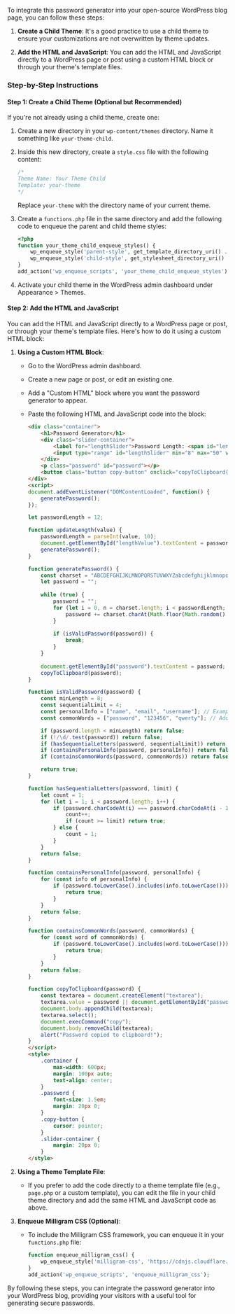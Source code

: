 To integrate this password generator into your open-source WordPress blog page, you can follow these steps:

1. **Create a Child Theme**: It's a good practice to use a child theme to ensure your customizations are not overwritten by theme updates.

2. **Add the HTML and JavaScript**: You can add the HTML and JavaScript directly to a WordPress page or post using a custom HTML block or through your theme's template files.

### Step-by-Step Instructions

#### Step 1: Create a Child Theme (Optional but Recommended)

If you're not already using a child theme, create one:

1. Create a new directory in your `wp-content/themes` directory. Name it something like `your-theme-child`.
2. Inside this new directory, create a `style.css` file with the following content:

    ```css
    /*
    Theme Name: Your Theme Child
    Template: your-theme
    */
    ```

   Replace `your-theme` with the directory name of your current theme.

3. Create a `functions.php` file in the same directory and add the following code to enqueue the parent and child theme styles:

    ```php
    <?php
    function your_theme_child_enqueue_styles() {
        wp_enqueue_style('parent-style', get_template_directory_uri() . '/style.css');
        wp_enqueue_style('child-style', get_stylesheet_directory_uri() . '/style.css', array('parent-style'));
    }
    add_action('wp_enqueue_scripts', 'your_theme_child_enqueue_styles');
    ```

4. Activate your child theme in the WordPress admin dashboard under Appearance > Themes.

#### Step 2: Add the HTML and JavaScript

You can add the HTML and JavaScript directly to a WordPress page or post, or through your theme's template files. Here's how to do it using a custom HTML block:

1. **Using a Custom HTML Block**:
   - Go to the WordPress admin dashboard.
   - Create a new page or post, or edit an existing one.
   - Add a "Custom HTML" block where you want the password generator to appear.
   - Paste the following HTML and JavaScript code into the block:

     ```html
     <div class="container">
         <h1>Password Generator</h1>
         <div class="slider-container">
             <label for="lengthSlider">Password Length: <span id="lengthValue">12</span></label>
             <input type="range" id="lengthSlider" min="8" max="50" value="12" oninput="updateLength(this.value)">
         </div>
         <p class="password" id="password"></p>
         <button class="button copy-button" onclick="copyToClipboard()">Copy to Clipboard</button>
     </div>
     <script>
     document.addEventListener("DOMContentLoaded", function() {
         generatePassword();
     });

     let passwordLength = 12;

     function updateLength(value) {
         passwordLength = parseInt(value, 10);
         document.getElementById("lengthValue").textContent = passwordLength;
         generatePassword();
     }

     function generatePassword() {
         const charset = "ABCDEFGHIJKLMNOPQRSTUVWXYZabcdefghijklmnopqrstuvwxyz0123456789!@#$%^&*()_+~`|}{[]:;?><,./-=";
         let password = "";
         
         while (true) {
             password = "";
             for (let i = 0, n = charset.length; i < passwordLength; ++i) {
                 password += charset.charAt(Math.floor(Math.random() * n));
             }
             
             if (isValidPassword(password)) {
                 break;
             }
         }
         
         document.getElementById("password").textContent = password;
         copyToClipboard(password);
     }

     function isValidPassword(password) {
         const minLength = 8;
         const sequentialLimit = 4;
         const personalInfo = ["name", "email", "username"]; // Example personal info, update accordingly.
         const commonWords = ["password", "123456", "qwerty"]; // Add more common words as needed.

         if (password.length < minLength) return false;
         if (!/\d/.test(password)) return false;
         if (hasSequentialLetters(password, sequentialLimit)) return false;
         if (containsPersonalInfo(password, personalInfo)) return false;
         if (containsCommonWords(password, commonWords)) return false;

         return true;
     }

     function hasSequentialLetters(password, limit) {
         let count = 1;
         for (let i = 1; i < password.length; i++) {
             if (password.charCodeAt(i) === password.charCodeAt(i - 1) + 1) {
                 count++;
                 if (count >= limit) return true;
             } else {
                 count = 1;
             }
         }
         return false;
     }

     function containsPersonalInfo(password, personalInfo) {
         for (const info of personalInfo) {
             if (password.toLowerCase().includes(info.toLowerCase())) {
                 return true;
             }
         }
         return false;
     }

     function containsCommonWords(password, commonWords) {
         for (const word of commonWords) {
             if (password.toLowerCase().includes(word.toLowerCase())) {
                 return true;
             }
         }
         return false;
     }

     function copyToClipboard(password) {
         const textarea = document.createElement("textarea");
         textarea.value = password || document.getElementById("password").textContent;
         document.body.appendChild(textarea);
         textarea.select();
         document.execCommand("copy");
         document.body.removeChild(textarea);
         alert("Password copied to clipboard!");
     }
     </script>
     <style>
         .container {
             max-width: 600px;
             margin: 100px auto;
             text-align: center;
         }
         .password {
             font-size: 1.5em;
             margin: 20px 0;
         }
         .copy-button {
             cursor: pointer;
         }
         .slider-container {
             margin: 20px 0;
         }
     </style>
     ```

2. **Using a Theme Template File**:
   - If you prefer to add the code directly to a theme template file (e.g., `page.php` or a custom template), you can edit the file in your child theme directory and add the same HTML and JavaScript code as above.

3. **Enqueue Milligram CSS (Optional)**:
   - To include the Milligram CSS framework, you can enqueue it in your `functions.php` file:

     ```php
     function enqueue_milligram_css() {
         wp_enqueue_style('milligram-css', 'https://cdnjs.cloudflare.com/ajax/libs/milligram/1.4.1/milligram.min.css');
     }
     add_action('wp_enqueue_scripts', 'enqueue_milligram_css');
     ```

By following these steps, you can integrate the password generator into your WordPress blog, providing your visitors with a useful tool for generating secure passwords.
